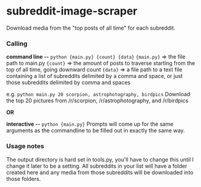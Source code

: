# subreddit-image-scraper
Download media from the "top posts of all time" for each subreddit.
 
### Calling
**command line --**
``python {main.py} {count} {data}``
``{main.py}`` => the file path to main.py
``{count}`` => the amount of posts to traverse starting from the top of all time, going downward count
``{data}`` =>  a file path to a text file containing a list of subreddits delimited by a comma and space, or just those subreddits delimited by comma and spaces

e.g. ``python main.py 20 scorpion, astrophotography, birdpics``
Download the top 20 pictures from /r/scorpion, /r/astrophotography, and /r/birdpics

**OR**

**interactive --**
``python {main.py}``
Prompts will come up for the same arguments as the commandline to be filled out in exactly the same way.

### Usage notes
The output directory is hard set in tools.py, you'll have to change this until I change it later to be a setting. All subreddits in your list will have a folder created here and any media from those subreddits will be downloaded into those folders.